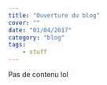 ```yaml
---
title: "Ouverture du blog"
cover: ""
date: "01/04/2017"
category: "blog"
tags:
    - stuff
---
```


Pas de contenu lol
